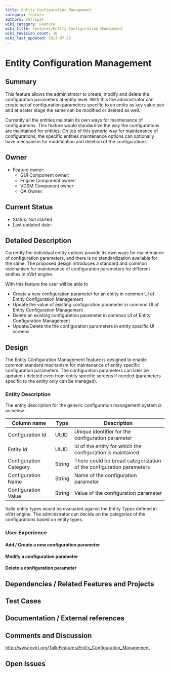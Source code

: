 ```yaml
---
title: Entity Configuration Management
category: feature
authors: shtripat
wiki_category: Feature
wiki_title: Features/Entity Configuration Management
wiki_revision_count: 10
wiki_last_updated: 2013-07-25
---
```


# Entity Configuration Management

## Summary

This feature allows the administrator to create, modify and delete the configuration parameters at entity level. With this the administrator can create set of configuration parameters specific to an entity as key value pair and at a later stage the same can be modified or deleted as well.

Currently all the entities maintain its own ways for maintenance of configurations. This feature would standardize the way the configurations are maintained for entities. On top of this generic way for maintenance of configurations, the specific entities maintenance options can optionally have mechanism for modification and deletion of the configurations.

## Owner

*   Feature owner:
    -   GUI Component owner:
    -   Engine Component owner:
    -   VDSM Component owner:
    -   QA Owner:

## Current Status

*   Status: Not started
*   Last updated date:

## Detailed Description

Currently the individual entity options provide its own ways for maintenance of configuration parameters, and there is no standardization available for the same. The proposed design introduces a standard and common mechanism for maintenance of configuration parameters for different entities in oVirt engine.

With this feature the user will be able to

*   Create a new configuration parameter for an entity in common UI of Entity Configuration Management
*   Update the value of existing configuration parameter in common UI of Entity Configuration Management
*   Delete an existing configuration parameter in common UI of Entity Configuration Management
*   Update/Delete the the configuration parameters in entity specific UI screens

## Design

The Entity Configuration Management feature is designed to enable common standard mechanism for maintenance of entity specific configuration parameters. The configuration parameters can later be updated / deleted even from entity specific screens if needed (parameters specific to the entity only can be managed).

### Entity Description

The entity description for the generic configuration management system is as below -

| Column name            | Type   | Description                                                         |
|------------------------|--------|---------------------------------------------------------------------|
| Configuration Id       | UUID   | Unique identifier for the configuration parameter                   |
| Entity Id              | UUID   | Id of the entity for which the configuration is maintained          |
| Configuration Category | String | There could be broad categorization of the configuration parameters |
| Configuration Name     | String | Name of the configuration parameter                                 |
| Configuration Value    | String | Value of the configuration parameter                                |

Valid entity types would be evaluated against the Entity Types defined in oVirt engine. The administrator can decide on the categories of the configurations based on entity types.

### User Experience

#### Add / Create a new configuration parameter

#### Modify a configuration parameter

#### Delete a configuration parameter

## Dependencies / Related Features and Projects

## Test Cases

## Documentation / External references

## Comments and Discussion

<http://www.ovirt.org/Talk:Features/Entity_Configuration_Management>

## Open Issues

